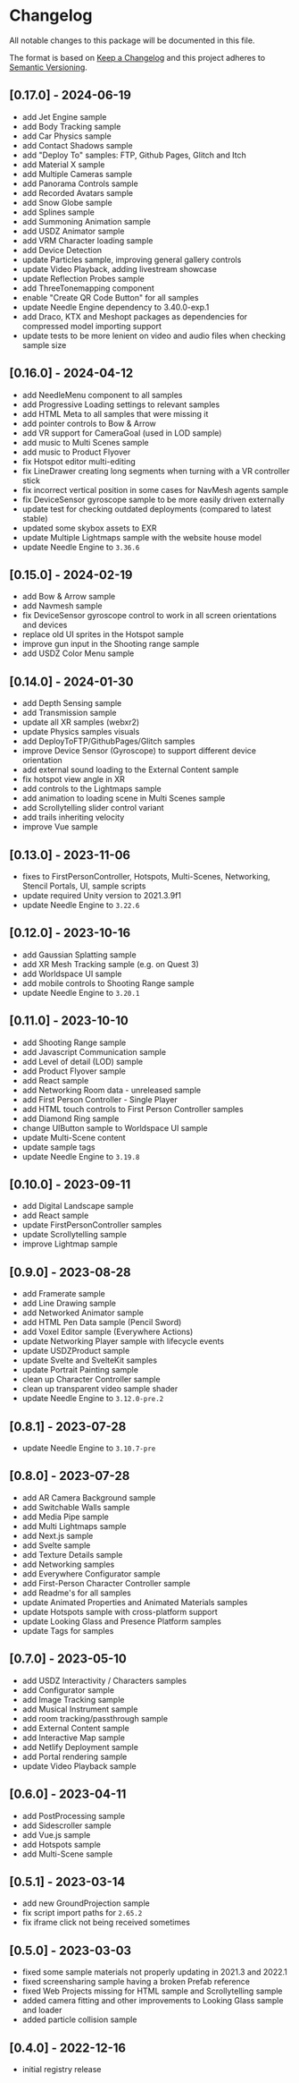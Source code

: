 # Changelog
All notable changes to this package will be documented in this file.

The format is based on [Keep a Changelog](http://keepachangelog.com/en/1.0.0/)
and this project adheres to [Semantic Versioning](http://semver.org/spec/v2.0.0.html).

## [0.17.0] - 2024-06-19
- add Jet Engine sample
- add Body Tracking sample
- add Car Physics sample
- add Contact Shadows sample
- add "Deploy To" samples: FTP, Github Pages, Glitch and Itch 
- add Material X sample
- add Multiple Cameras sample
- add Panorama Controls sample
- add Recorded Avatars sample
- add Snow Globe sample
- add Splines sample
- add Summoning Animation sample
- add USDZ Animator sample
- add VRM Character loading sample
- add Device Detection
- update Particles sample, improving general gallery controls
- update Video Playback, adding livestream showcase
- update Reflection Probes sample
- add ThreeTonemapping component
- enable "Create QR Code Button" for all samples
- update Needle Engine dependency to 3.40.0-exp.1
- add Draco, KTX and Meshopt packages as dependencies for compressed model importing support
- update tests to be more lenient on video and audio files when checking sample size

## [0.16.0] - 2024-04-12
- add NeedleMenu component to all samples
- add Progressive Loading settings to relevant samples
- add HTML Meta to all samples that were missing it
- add pointer controls to Bow & Arrow
- add VR support for CameraGoal (used in LOD sample)
- add music to Multi Scenes sample
- add music to Product Flyover
- fix Hotspot editor multi-editing
- fix LineDrawer creating long segments when turning with a VR controller stick
- fix incorrect vertical position in some cases for NavMesh agents sample
- fix DeviceSensor gyroscope sample to be more easily driven externally
- update test for checking outdated deployments (compared to latest stable)
- updated some skybox assets to EXR
- update Multiple Lightmaps sample with the website house model
- update Needle Engine to `3.36.6`

## [0.15.0] - 2024-02-19
- add Bow & Arrow sample
- add Navmesh sample
- fix DeviceSensor gyroscope control to work in all screen orientations and devices
- replace old UI sprites in the Hotspot sample 
- improve gun input in the Shooting range sample
- add USDZ Color Menu sample

## [0.14.0] - 2024-01-30
- add Depth Sensing sample
- add Transmission sample
- update all XR samples (webxr2)
- update Physics samples visuals
- add DeployToFTP/GithubPages/Glitch samples
- improve Device Sensor (Gyroscope) to support different device orientation
- add external sound loading to the External Content sample
- fix hotspot view angle in XR
- add controls to the Lightmaps sample
- add animation to loading scene in Multi Scenes sample
- add Scrollytelling slider control variant 
- add trails inheriting velocity 
- improve Vue sample

## [0.13.0] - 2023-11-06
- fixes to FirstPersonController, Hotspots, Multi-Scenes, Networking, Stencil Portals, UI, sample scripts
- update required Unity version to 2021.3.9f1
- update Needle Engine to `3.22.6`

## [0.12.0] - 2023-10-16
- add Gaussian Splatting sample
- add XR Mesh Tracking sample (e.g. on Quest 3)
- add Worldspace UI sample
- add mobile controls to Shooting Range sample
- update Needle Engine to `3.20.1`

## [0.11.0] - 2023-10-10
- add Shooting Range sample
- add Javascript Communication sample
- add Level of detail (LOD) sample
- add Product Flyover sample
- add React sample
- add Networking Room data - unreleased sample
- add First Person Controller - Single Player
- add HTML touch controls to First Person Controller samples
- add Diamond Ring sample
- change UIButton sample to Worldspace UI sample
- update Multi-Scene content
- update sample tags
- update Needle Engine to `3.19.8`

## [0.10.0] - 2023-09-11
- add Digital Landscape sample
- add React sample
- update FirstPersonController samples
- update Scrollytelling sample
- improve Lightmap sample

## [0.9.0] - 2023-08-28
- add Framerate sample
- add Line Drawing sample
- add Networked Animator sample
- add HTML Pen Data sample (Pencil Sword)
- add Voxel Editor sample (Everywhere Actions)
- update Networking Player sample with lifecycle events
- update USDZProduct sample
- update Svelte and SvelteKit samples
- update Portrait Painting sample
- clean up Character Controller sample
- clean up transparent video sample shader
- update Needle Engine to `3.12.0-pre.2`

## [0.8.1] - 2023-07-28
- update Needle Engine to `3.10.7-pre`

## [0.8.0] - 2023-07-28
- add AR Camera Background sample
- add Switchable Walls sample
- add Media Pipe sample
- add Multi Lightmaps sample
- add Next.js sample
- add Svelte sample
- add Texture Details sample
- add Networking samples
- add Everywhere Configurator sample
- add First-Person Character Controller sample
- add Readme's for all samples
- update Animated Properties and Animated Materials samples
- update Hotspots sample with cross-platform support
- update Looking Glass and Presence Platform samples
- update Tags for samples

## [0.7.0] - 2023-05-10
- add USDZ Interactivity / Characters samples
- add Configurator sample
- add Image Tracking sample
- add Musical Instrument sample
- add room tracking/passthrough sample
- add External Content sample
- add Interactive Map sample
- add Netlify Deployment sample
- add Portal rendering sample
- update Video Playback sample

## [0.6.0] - 2023-04-11
- add PostProcessing sample
- add Sidescroller sample
- add Vue.js sample
- add Hotspots sample
- add Multi-Scene sample

## [0.5.1] - 2023-03-14
- add new GroundProjection sample
- fix script import paths for `2.65.2`
- fix iframe click not being received sometimes

## [0.5.0] - 2023-03-03
- fixed some sample materials not properly updating in 2021.3 and 2022.1
- fixed screensharing sample having a broken Prefab reference
- fixed Web Projects missing for HTML sample and Scrollytelling sample
- added camera fitting and other improvements to Looking Glass sample and loader
- added particle collision sample

## [0.4.0] - 2022-12-16
- initial registry release